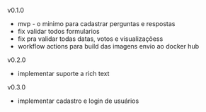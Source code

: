 v0.1.0 
- mvp - o minimo para cadastrar perguntas e respostas
- fix validar todos formularios
- fix pra validar todas datas, votos e visualizaçõess
- workflow actions para build das imagens envio ao docker hub

v0.2.0
- implementar suporte a rich text

v0.3.0
- implementar cadastro e login de usuários
